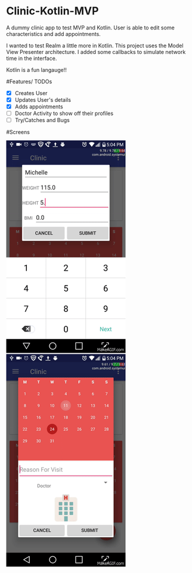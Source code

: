 # Clinic-Kotlin-MVP
A dummy clinic app to test MVP and Kotlin. User is able to edit some characteristics and add appointments.

I wanted to test Realm a little more in Kotlin. This project uses the Model View Presenter architecture. 
I added some callbacks to simulate network time in the interface. 

Kotlin is a fun langauge!!

#Features/ TODOs
- [x] Creates User
- [x] Updates User's details
- [x] Adds appointments
- [ ] Doctor Activity to show off their profiles
- [ ] Try/Catches and Bugs

#Screens

![picture alt](https://github.com/sal-git/Clinic-Kotlin-MVP/blob/master/UNGFhE.gif?raw=true
 "Title is optional") ![picture alt]( https://github.com/sal-git/Clinic-Kotlin-MVP/blob/master/4QXNg5.gif?raw=true
 "Title is optional")
